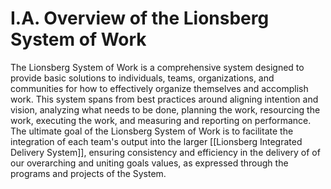 # I.A. Overview of the Lionsberg System of Work

The Lionsberg System of Work is a comprehensive system designed to provide basic solutions to individuals, teams, organizations, and communities for how to effectively organize themselves and accomplish work. This system spans from best practices around aligning intention and vision, analyzing what needs to be done, planning the work, resourcing the work, executing the work, and measuring and reporting on performance. The ultimate goal of the Lionsberg System of Work is to facilitate the integration of each team's output into the larger [[Lionsberg Integrated Delivery System]], ensuring consistency and efficiency in the delivery of of our overarching and uniting goals values, as expressed through the programs and projects of the System.